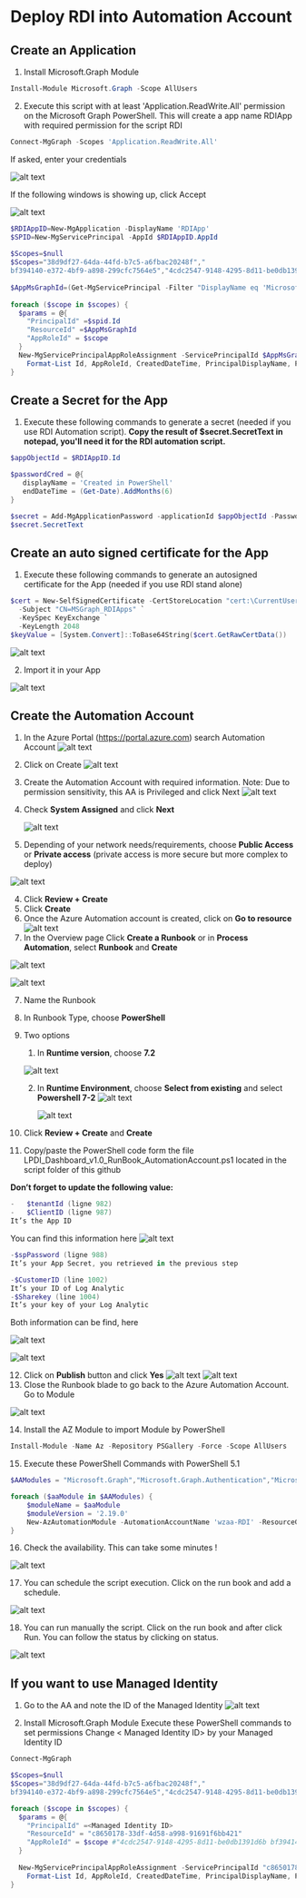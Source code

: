 # Deploy RDI into Automation Account

## Create an Application

1. Install Microsoft.Graph Module
```powershell
Install-Module Microsoft.Graph -Scope AllUsers
```

2. Execute this script with at least 'Application.ReadWrite.All' permission on the Microsoft Graph PowerShell. This will create a app name RDIApp with required permission for the script RDI
```powershell
Connect-MgGraph -Scopes 'Application.ReadWrite.All'
```
If asked, enter your credentials

![alt text](https://github.com/B1129E5/LP-RDI/blob/main/Documentation/Images/Image17.png)

If the following windows is showing up, click Accept

![alt text](https://github.com/B1129E5/LP-RDI/blob/main/Documentation/Images/Image18.png)


```powershell
$RDIAppID=New-MgApplication -DisplayName 'RDIApp'
$SPID=New-MgServicePrincipal -AppId $RDIAppID.AppId
 
$Scopes=$null
$Scopes="38d9df27-64da-44fd-b7c5-a6fbac20248f","
bf394140-e372-4bf9-a898-299cfc7564e5","4cdc2547-9148-4295-8d11-be0db1391d6b","7ab1d382-f21e-4acd-a863-ba3e13f7da61","c7fbd983-d9aa-4fa7-84b8-17382c103bc4","dc5007c0-2d7d-4c42-879c-2dab87571379","498476ce-e0fe-48b0-b801-37ba7e2685c6","6e472fd1-ad78-48da-a0f0-97ab2c6b769e","b0afded3-3588-46d8-8b3d-9842eff778da","246dd0d5-5bd0-4def-940b-0421030a5b68","edb419d6-7edc-42a3-9345-509bfdf5d87c","9a5d68dd-52b0-4cc2-bd40-abcf44ac3a30"
 
$AppMsGraphId=(Get-MgServicePrincipal -Filter "DisplayName eq 'Microsoft Graph'").Id
 
foreach ($scope in $scopes) {
  $params = @{
    "PrincipalId" =$spid.Id
    "ResourceId" =$AppMsGraphId
    "AppRoleId" = $scope
  }
  New-MgServicePrincipalAppRoleAssignment -ServicePrincipalId $AppMsGraphId -BodyParameter $params |
    Format-List Id, AppRoleId, CreatedDateTime, PrincipalDisplayName, PrincipalId, PrincipalType, ResourceDisplayName
}
```

## Create a Secret for the App
1. Execute these following commands to generate a secret (needed if you use RDI Automation script). 
**Copy the result of $secret.SecretText in notepad, you'll need it for the RDI automation script.**

```powershell
$appObjectId = $RDIAppID.Id

$passwordCred = @{
   displayName = 'Created in PowerShell'
   endDateTime = (Get-Date).AddMonths(6)
}

$secret = Add-MgApplicationPassword -applicationId $appObjectId -PasswordCredential $passwordCred
$secret.SecretText

```

## Create an auto signed certificate for the App
1. Execute these following commands to generate an autosigned certificate for the App (needed if you use RDI stand alone)


```powershell
$cert = New-SelfSignedCertificate -CertStoreLocation "cert:\CurrentUser\My" `
  -Subject "CN=MSGraph_RDIApps" `
  -KeySpec KeyExchange `
  -KeyLength 2048
$keyValue = [System.Convert]::ToBase64String($cert.GetRawCertData()) 

```

![alt text](https://github.com/B1129E5/LP-RDI/blob/main/Documentation/Images/Image01.png)

2. Import it in your App

![alt text](https://github.com/B1129E5/LP-RDI/blob/main/Documentation/Images/Image02.png)

## Create the Automation Account
1. In the Azure Portal (https://portal.azure.com) search Automation Account
   ![alt text](https://github.com/B1129E5/LP-RDI/blob/main/Documentation/Images/Image03.png)
2. Click on Create
![alt text](https://github.com/B1129E5/LP-RDI/blob/main/Documentation/Images/Image19.png)

3. Create the Automation Account with required information. Note: Due to permission sensitivity, this AA is Privileged and click Next
   ![alt text](https://github.com/B1129E5/LP-RDI/blob/main/Documentation/Images/Image04.png)
4. Check **System Assigned** and click **Next**

   ![alt text](https://github.com/B1129E5/LP-RDI/blob/main/Documentation/Images/Image05.png)

5. Depending of your network needs/requirements, choose **Public Access** or **Private access** (private access is more secure but more complex to deploy)

![alt text](https://github.com/B1129E5/LP-RDI/blob/main/Documentation/Images/Image06.png)

4. Click **Review + Create**
5. Click **Create**
6. Once the Azure Automation account is created, click on **Go to resource**
![alt text](https://github.com/B1129E5/LP-RDI/blob/main/Documentation/Images/Image20.png)
7. In the Overview page Click **Create a Runbook** or in **Process Automation**, select **Runbook** and **Create**

  ![alt text](https://github.com/B1129E5/LP-RDI/blob/main/Documentation/Images/Image21.png)

![alt text](https://github.com/B1129E5/LP-RDI/blob/main/Documentation/Images/Image07.png)

7. Name the Runbook 
8. In Runbook Type, choose **PowerShell**
9. Two options
   1. In **Runtime version**, choose **7.2**

    ![alt text](https://github.com/B1129E5/LP-RDI/blob/main/Documentation/Images/Image08.png)

   2. In **Runtime Environment**, choose **Select from existing** and select **Powershell 7-2**
    ![alt text](https://github.com/B1129E5/LP-RDI/blob/main/Documentation/Images/Image22.png)

      ![alt text](https://github.com/B1129E5/LP-RDI/blob/main/Documentation/Images/Image23.png)

10. Click **Review +  Create** and **Create**
11. Copy/paste the PowerShell code form the file LPDI_Dashboard_v1.0_RunBook_AutomationAccount.ps1 located in the script folder of this github

**Don’t forget to update the following value:**
```powershell
-	$tenantId (ligne 982)
-	$ClientID (ligne 987)
It’s the App ID
```
You can find this information here
    ![alt text](https://github.com/B1129E5/LP-RDI/blob/main/Documentation/Images/Image24.png)
```powershell
-$spPassword (ligne 988)
It’s your App Secret, you retrieved in the previous step

-$CustomerID (line 1002)
It’s your ID of Log Analytic
-$Sharekey (line 1004)
It’s your key of your Log Analytic
```

Both information can be find, here

![alt text](https://github.com/B1129E5/LP-RDI/blob/main/Documentation/Images/Image25.png)


![alt text](https://github.com/B1129E5/LP-RDI/blob/main/Documentation/Images/Image09.png)

12. Click on **Publish** button and click **Yes**
![alt text](https://github.com/B1129E5/LP-RDI/blob/main/Documentation/Images/Image10.png)
![alt text](https://github.com/B1129E5/LP-RDI/blob/main/Documentation/Images/Image27.png)
1. Close the Runbook blade to go back to the Azure Automation Account. Go to Module

![alt text](https://github.com/B1129E5/LP-RDI/blob/main/Documentation/Images/Image11.png)

14. Install the AZ Module to import Module by PowerShell

```powershell
Install-Module -Name Az -Repository PSGallery -Force -Scope AllUsers
```
15.  Execute these PowerShell Commands with PowerShell 5.1
```powershell
$AAModules = "Microsoft.Graph","Microsoft.Graph.Authentication","Microsoft.Graph.Users","Microsoft.Graph.Applications","Microsoft.Graph.Identity.DirectoryManagement","Microsoft.Graph.Identity.SignIns","Microsoft.Graph.DirectoryObjects","Microsoft.Graph.Identity.Governance","Microsoft.Graph.Groups","Microsoft.Graph.Beta","Microsoft.Graph.Beta.Authentication","Microsoft.Graph.Beta.Users","Microsoft.Graph.Beta.Applications","Microsoft.Graph.Beta.Identity.DirectoryManagement","Microsoft.Graph.Beta.Identity.SignIns","Microsoft.Graph.Beta.DirectoryObjects","Microsoft.Graph.Beta.Identity.Governance","Microsoft.Graph.Beta.Groups"

foreach ($aaModule in $AAModules) {
    $moduleName = $aaModule
    $moduleVersion = '2.19.0'
    New-AzAutomationModule -AutomationAccountName 'wzaa-RDI' -ResourceGroupName 'RG-T0-OpsWE' -Name $moduleName -ContentLinkUri "https://www.powershellgallery.com/api/v2/package/$moduleName/$moduleVersion" -RuntimeVersion 7.2
}
```
16. Check the availability. This can take some minutes !

![alt text](https://github.com/B1129E5/LP-RDI/blob/main/Documentation/Images/Image12.png)

17. You can schedule the script execution. Click on the run book and add a schedule.

![alt text](https://github.com/B1129E5/LP-RDI/blob/main/Documentation/Images/Image13.png)

18. You can run manually the script. Click on the run book and after click Run. You can follow the status by clicking on status.

![alt text](https://github.com/B1129E5/LP-RDI/blob/main/Documentation/Images/Image14.png)


## If you want to use Managed Identity
1. Go to the AA and note the ID of the Managed Identity
![alt text](https://github.com/B1129E5/LP-RDI/blob/main/Documentation/Images/Image15.png)

2. Install Microsoft.Graph Module
Execute these PowerShell commands to set permissions
Change < Managed Identity ID> by your Managed Identity ID
```powershell
Connect-MgGraph

$Scopes=$null
$Scopes="38d9df27-64da-44fd-b7c5-a6fbac20248f","
bf394140-e372-4bf9-a898-299cfc7564e5","4cdc2547-9148-4295-8d11-be0db1391d6b","7ab1d382-f21e-4acd-a863-ba3e13f7da61","c7fbd983-d9aa-4fa7-84b8-17382c103bc4","dc5007c0-2d7d-4c42-879c-2dab87571379","498476ce-e0fe-48b0-b801-37ba7e2685c6","6e472fd1-ad78-48da-a0f0-97ab2c6b769e","b0afded3-3588-46d8-8b3d-9842eff778da","246dd0d5-5bd0-4def-940b-0421030a5b68","edb419d6-7edc-42a3-9345-509bfdf5d87c","9a5d68dd-52b0-4cc2-bd40-abcf44ac3a30"

foreach ($scope in $scopes) {
  $params = @{
    "PrincipalId" =<Managed Identity ID>
    "ResourceId" = "c8650178-33df-4d58-a998-91691f6bb421"
    "AppRoleId" = $scope #"4cdc2547-9148-4295-8d11-be0db1391d6b bf394140-e372-4bf9-a898-299cfc7564e5 7ab1d382-f21e-4acd-a863-ba3e13f7da61 c7fbd983-d9aa-4fa7-84b8-17382c103bc4 dc5007c0-2d7d-4c42-879c-2dab87571379 498476ce-e0fe-48b0-b801-37ba7e2685c6 6e472fd1-ad78-48da-a0f0-97ab2c6b769e b0afded3-3588-46d8-8b3d-9842eff778da 246dd0d5-5bd0-4def-940b-0421030a5b68 edb419d6-7edc-42a3-9345-509bfdf5d87c 9a5d68dd-52b0-4cc2-bd40-abcf44ac3a30"
  }
  
  New-MgServicePrincipalAppRoleAssignment -ServicePrincipalId "c8650178-33df-4d58-a998-91691f6bb421" -BodyParameter $params | 
    Format-List Id, AppRoleId, CreatedDateTime, PrincipalDisplayName, PrincipalId, PrincipalType, ResourceDisplayName
}
```

